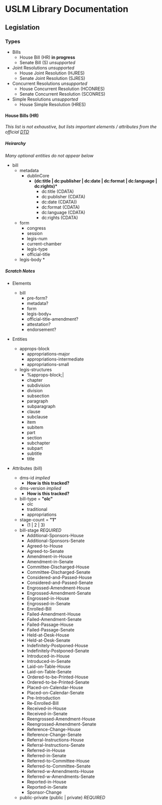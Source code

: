 # USLM Library Documentation

## Legislation

### Types

* Bills
  * House Bill (HR) **in progress**
  * Senate Bill (S) *unsupported*
* Joint Resolutions *unsupported*
  * House Joint Resolution (HJRES)
  * Senate Joint Resolution (SJRES)
* Concurrent Resolutions *unsupported*
  * House Concurrent Resolution (HCONRES)
  * Senate Concurrent Resolution (SCONRES)
* Simple Resolutions *unsupported*
  * House Simple Resolution (HRES)

#### House Bills (HR)

*This list is not exhaustive, but lists important elements / attributes from the official [DTD](http://www.gpo.gov/fdsys/bulkdata/BILLS/resources/bill.dtd)*

##### Heirarchy

*Many optional entities do not appear below*

* bill
  * metadata
    * dublinCore
      * **(dc:title | dc:publisher | dc:date | dc:format | dc:language | dc:rights)\***
        * dc:title (CDATA)
        * dc:publisher (CDATA)
        * dc:date (CDATA))
        * dc:format (CDATA)
        * dc:language (CDATA)
        * dc:rights (CDATA)
  * form
    * congress
    * session
    * legis-num
    * current-chamber
    * legis-type
    * official-title
  * legis-body
    * 

##### Scratch Notes
* Elements
  * bill
    * pre-form?
    * metadata?
    * form
    * legis-body+
    * official-title-amendment?
    * attestation?
    * endorsement?

* Entities
  * approps-block
    * appropriations-major
    * appropriations-intermediate
    * appropriations-small
  * legis-structures
    * %approps-block;|
    * chapter
    * subdivision
    * division
    * subsection
    * paragraph
    * subparagraph
    * clause
    * subclause
    * item
    * subitem
    * part
    * section
    * subchapter
    * subpart
    * subtitle
    * title

* Attributes (bill)
  * dms-id *implied*
    * **How is this tracked?**
  * dms-version *implied*
    * **How is this tracked?**
  * bill-type = **"olc"**
    * olc
    * traditional
    * appropriations
  * stage-count = **"1"**
    * (1 | 2 | 3)
  * bill-stage *REQUIRED*
    * Additional-Sponsors-House
    * Additional-Sponsors-Senate
    * Agreed-to-House
    * Agreed-to-Senate
    * Amendment-in-House
    * Amendment-in-Senate
    * Committee-Discharged-House
    * Committee-Discharged-Senate
    * Considered-and-Passed-House
    * Considered-and-Passed-Senate
    * Engrossed-Amendment-House
    * Engrossed-Amendment-Senate
    * Engrossed-in-House
    * Engrossed-in-Senate
    * Enrolled-Bill
    * Failed-Amendment-House
    * Failed-Amendment-Senate
    * Failed-Passage-House
    * Failed-Passage-Senate
    * Held-at-Desk-House
    * Held-at-Desk-Senate
    * Indefinitely-Postponed-House
    * Indefinitely-Postponed-Senate
    * Introduced-in-House
    * Introduced-in-Senate
    * Laid-on-Table-House
    * Laid-on-Table-Senate
    * Ordered-to-be-Printed-House
    * Ordered-to-be-Printed-Senate
    * Placed-on-Calendar-House
    * Placed-on-Calendar-Senate
    * Pre-Introduction
    * Re-Enrolled-Bill
    * Received-in-House
    * Received-in-Senate
    * Reengrossed-Amendment-House
    * Reengrossed-Amendment-Senate
    * Reference-Change-House
    * Reference-Change-Senate
    * Referral-Instructions-House
    * Referral-Instructions-Senate
    * Referred-in-House
    * Referred-in-Senate
    * Referred-to-Committee-House
    * Referred-to-Committee-Senate
    * Referred-w-Amendments-House
    * Referred-w-Amendments-Senate
    * Reported-in-House
    * Reported-in-Senate
    * Sponsor-Change
  * public-private (public | private) *REQUIRED*





